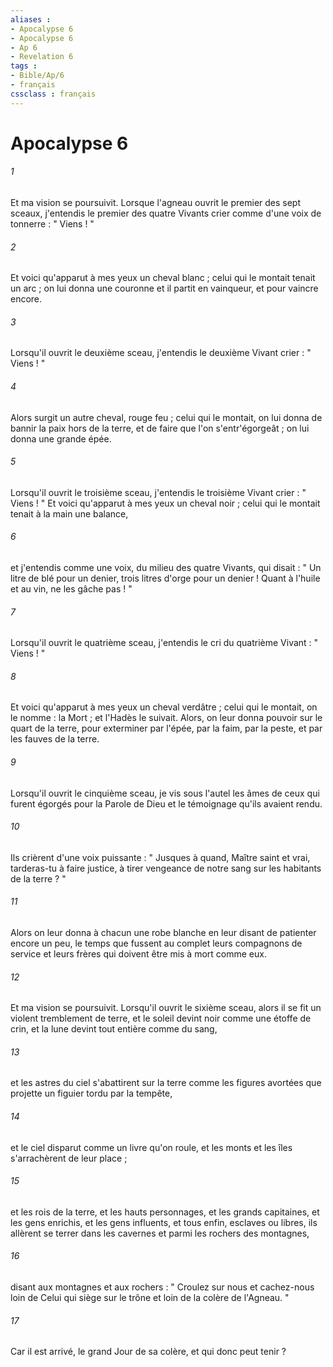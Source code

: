```yaml
---
aliases : 
- Apocalypse 6
- Apocalypse 6
- Ap 6
- Revelation 6
tags : 
- Bible/Ap/6
- français
cssclass : français
---
```


# Apocalypse 6

###### 1
Et ma vision se poursuivit. Lorsque l'agneau ouvrit le premier des sept sceaux, j'entendis le premier des quatre Vivants crier comme d'une voix de tonnerre : " Viens ! " 
###### 2
Et voici qu'apparut à mes yeux un cheval blanc ; celui qui le montait tenait un arc ; on lui donna une couronne et il partit en vainqueur, et pour vaincre encore. 
###### 3
Lorsqu'il ouvrit le deuxième sceau, j'entendis le deuxième Vivant crier : " Viens ! " 
###### 4
Alors surgit un autre cheval, rouge feu ; celui qui le montait, on lui donna de bannir la paix hors de la terre, et de faire que l'on s'entr'égorgeât ; on lui donna une grande épée. 
###### 5
Lorsqu'il ouvrit le troisième sceau, j'entendis le troisième Vivant crier : " Viens ! " Et voici qu'apparut à mes yeux un cheval noir ; celui qui le montait tenait à la main une balance, 
###### 6
et j'entendis comme une voix, du milieu des quatre Vivants, qui disait : " Un litre de blé pour un denier, trois litres d'orge pour un denier ! Quant à l'huile et au vin, ne les gâche pas ! " 
###### 7
Lorsqu'il ouvrit le quatrième sceau, j'entendis le cri du quatrième Vivant : " Viens ! " 
###### 8
Et voici qu'apparut à mes yeux un cheval verdâtre ; celui qui le montait, on le nomme : la Mort ; et l'Hadès le suivait. Alors, on leur donna pouvoir sur le quart de la terre, pour exterminer par l'épée, par la faim, par la peste, et par les fauves de la terre. 
###### 9
Lorsqu'il ouvrit le cinquième sceau, je vis sous l'autel les âmes de ceux qui furent égorgés pour la Parole de Dieu et le témoignage qu'ils avaient rendu. 
###### 10
Ils crièrent d'une voix puissante : " Jusques à quand, Maître saint et vrai, tarderas-tu à faire justice, à tirer vengeance de notre sang sur les habitants de la terre ? " 
###### 11
Alors on leur donna à chacun une robe blanche en leur disant de patienter encore un peu, le temps que fussent au complet leurs compagnons de service et leurs frères qui doivent être mis à mort comme eux. 
###### 12
Et ma vision se poursuivit. Lorsqu'il ouvrit le sixième sceau, alors il se fit un violent tremblement de terre, et le soleil devint noir comme une étoffe de crin, et la lune devint tout entière comme du sang, 
###### 13
et les astres du ciel s'abattirent sur la terre comme les figures avortées que projette un figuier tordu par la tempête, 
###### 14
et le ciel disparut comme un livre qu'on roule, et les monts et les îles s'arrachèrent de leur place ; 
###### 15
et les rois de la terre, et les hauts personnages, et les grands capitaines, et les gens enrichis, et les gens influents, et tous enfin, esclaves ou libres, ils allèrent se terrer dans les cavernes et parmi les rochers des montagnes, 
###### 16
disant aux montagnes et aux rochers : " Croulez sur nous et cachez-nous loin de Celui qui siège sur le trône et loin de la colère de l'Agneau. " 
###### 17
Car il est arrivé, le grand Jour de sa colère, et qui donc peut tenir ? 
